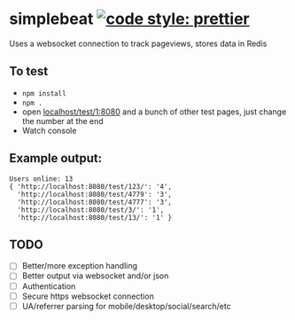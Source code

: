 # simplebeat [![code style: prettier](https://img.shields.io/badge/code_style-prettier-ff69b4.svg?style=flat-square)](https://github.com/prettier/prettier)


Uses a websocket connection to track pageviews, stores data in Redis

To test
-------

- `npm install`
- `npm .`
- open [localhost/test/1:8080](localhost/test/1:8080) and a bunch of other test pages, just change the number at the end
- Watch console

Example output:
---------------

```
Users online: 13
{ 'http://localhost:8080/test/123/': '4',
  'http://localhost:8080/test/4779': '3',
  'http://localhost:8080/test/4777': '3',
  'http://localhost:8080/test/3/': '1',
  'http://localhost:8080/test/13/': '1' }
```

TODO
----

- [ ] Better/more exception handling
- [ ] Better output via websocket and/or json
- [ ] Authentication
- [ ] Secure https websocket connection
- [ ] UA/referrer parsing for mobile/desktop/social/search/etc
